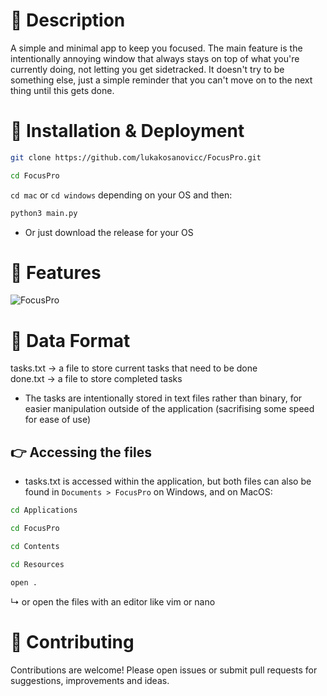 # 📖 Description<br>
A simple and minimal app to keep you focused. The main feature is the intentionally annoying window that always stays on top of what you're currently doing, not letting you get sidetracked. It doesn't try to be something else, just a simple reminder that you can't move on to the next thing until this gets done.

# 🚀 Installation & Deployment<br>
```bash
git clone https://github.com/lukakosanovicc/FocusPro.git
```
```bash
cd FocusPro
```
`cd mac` or `cd windows` depending on your OS and then:
```bash
python3 main.py
```
- Or just download the release for your OS

# 🎯 Features
![FocusPro](https://github.com/user-attachments/assets/5f6288b1-96e2-46b4-a0b7-17032a8c9f2f)

# 📝 Data Format<br>
tasks.txt -> a file to store current tasks that need to be done<br>
done.txt -> a file to store completed tasks<br>

- The tasks are intentionally stored in text files rather than binary, for easier manipulation outside of the application (sacrifising some speed for ease of use)

## 👉 Accessing the files
- tasks.txt is accessed within the application, but both files can also be found in `Documents > FocusPro` on Windows, and on MacOS:
```bash
cd Applications
```
```bash
cd FocusPro
```
```bash
cd Contents
```
```bash
cd Resources
```
```bash
open .
```
↳ or open the files with an editor like vim or nano

# 🤝 Contributing<br>
Contributions are welcome! Please open issues or submit pull requests for suggestions, improvements and ideas.
